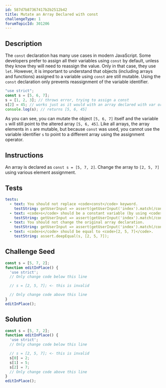 ```yaml
---
id: 587d7b87367417b2b2512b42
title: Mutate an Array Declared with const
challengeType: 1
forumTopicId: 301206
---
```


## Description
<section id='description'>
The <code>const</code> declaration has many use cases in modern JavaScript.
Some developers prefer to assign all their variables using <code>const</code> by default, unless they know they will need to reassign the value. Only in that case, they use <code>let</code>.
However, it is important to understand that objects (including arrays and functions) assigned to a variable using <code>const</code> are still mutable. Using the <code>const</code> declaration only prevents reassignment of the variable identifier.

```js
"use strict";
const s = [5, 6, 7];
s = [1, 2, 3]; // throws error, trying to assign a const
s[2] = 45; // works just as it would with an array declared with var or let
console.log(s); // returns [5, 6, 45]
```

As you can see, you can mutate the object <code>[5, 6, 7]</code> itself and the variable <code>s</code> will still point to the altered array <code>[5, 6, 45]</code>. Like all arrays, the array elements in <code>s</code> are mutable, but because <code>const</code> was used, you cannot use the variable identifier <code>s</code> to point to a different array using the assignment operator.
</section>

## Instructions
<section id='instructions'>
An array is declared as <code>const s = [5, 7, 2]</code>. Change the array to <code>[2, 5, 7]</code> using various element assignment.
</section>

## Tests
<section id='tests'>

```yml
tests:
  - text: You should not replace <code>const</code> keyword.
    testString: getUserInput => assert(getUserInput('index').match(/const/g));
  - text: <code>s</code> should be a constant variable (by using <code>const</code>).
    testString: getUserInput => assert(getUserInput('index').match(/const\s+s/g));
  - text: You should not change the original array declaration.
    testString: getUserInput => assert(getUserInput('index').match(/const\s+s\s*=\s*\[\s*5\s*,\s*7\s*,\s*2\s*\]\s*;?/g));
  - text: <code>s</code> should be equal to <code>[2, 5, 7]</code>.
    testString: assert.deepEqual(s, [2, 5, 7]);

```

</section>

## Challenge Seed
<section id='challengeSeed'>

<div id='js-seed'>

```js
const s = [5, 7, 2];
function editInPlace() {
  'use strict';
  // Only change code below this line

  // s = [2, 5, 7]; <- this is invalid

  // Only change code above this line
}
editInPlace();
```

</div>



</section>

## Solution
<section id='solution'>

```js
const s = [5, 7, 2];
function editInPlace() {
  'use strict';
  // Only change code below this line

  // s = [2, 5, 7]; <- this is invalid
  s[0] = 2;
  s[1] = 5;
  s[2] = 7;
  // Only change code above this line
}
editInPlace();
```

</section>
